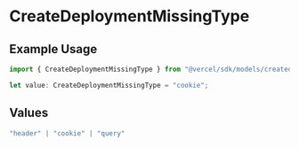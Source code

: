 # CreateDeploymentMissingType

## Example Usage

```typescript
import { CreateDeploymentMissingType } from "@vercel/sdk/models/createdeploymentop.js";

let value: CreateDeploymentMissingType = "cookie";
```

## Values

```typescript
"header" | "cookie" | "query"
```